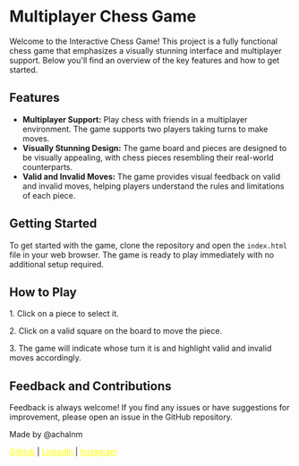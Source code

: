 <!DOCTYPE html>
<html lang="en">
<head>
    <meta charset="UTF-8">
    <meta name="viewport" content="width=device-width, initial-scale=1.0">
</head>
<body>
    <h1>Multiplayer Chess Game</h1>
    <p>Welcome to the Interactive Chess Game! This project is a fully functional chess game that emphasizes a visually stunning interface and multiplayer support. Below you'll find an overview of the key features and how to get started.</p>
    <h2>Features</h2>
    <ul>
        <li><strong>Multiplayer Support:</strong> Play chess with friends in a multiplayer environment. The game supports two players taking turns to make moves.</li>
        <li><strong>Visually Stunning Design:</strong> The game board and pieces are designed to be visually appealing, with chess pieces resembling their real-world counterparts.</li>
        <li><strong>Valid and Invalid Moves:</strong> The game provides visual feedback on valid and invalid moves, helping players understand the rules and limitations of each piece.</li>
    </ul>
    <h2>Getting Started</h2>
    <p>To get started with the game, clone the repository and open the <code>index.html</code> file in your web browser. The game is ready to play immediately with no additional setup required.</p>
    <h2>How to Play</h2>
    <p>1. Click on a piece to select it.</p>
    <p>2. Click on a valid square on the board to move the piece.</p>
    <p>3. The game will indicate whose turn it is and highlight valid and invalid moves accordingly.</p>
    <h2>Feedback and Contributions</h2>
    <p>Feedback is always welcome! If you find any issues or have suggestions for improvement, please open an issue in the GitHub repository.</p>
    <footer>
        <p>Made by @achalnm</p>
        <p>
            <a href="https://github.com/achalnm" target="_blank" style="color: yellow;">GitHub</a> |
            <a href="https://www.linkedin.com/in/achalnm" target="_blank" style="color: yellow;">LinkedIn</a> |
            <a href="https://instagram.com/achalnm" target="_blank" style="color: yellow;">Instagram</a>
        </p>
    </footer>
</body>
</html>
